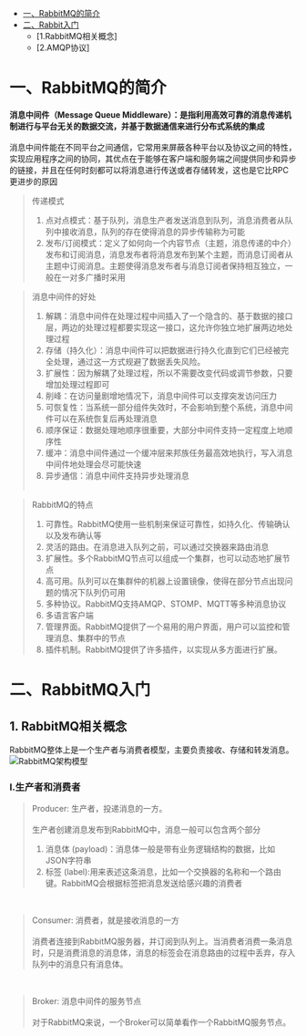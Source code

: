 * [一、RabbitMQ的简介](#一RabbitMQ的简介)
* [二、Rabbit入门](#二Rabbit入门)
    * [1.RabbitMQ相关概念]
    * [2.AMQP协议]

# 一、RabbitMQ的简介
**消息中间件（Message Queue Middleware）：是指利用高效可靠的消息传递机制进行与平台无关的数据交流，并基于数据通信来进行分布式系统的集成**
<br><br>
消息中间件能在不同平台之间通信，它常用来屏蔽各种平台以及协议之间的特性，实现应用程序之间的协同，其优点在于能够在客户端和服务端之间提供同步和异步的链接，并且在任何时刻都可以将消息进行传送或者存储转发，这也是它比RPC更进步的原因

>传递模式
> 1. 点对点模式：基于队列，消息生产者发送消息到队列，消息消费者从队列中接收消息，队列的存在使得消息的异步传输称为可能
> 2. 发布/订阅模式：定义了如何向一个内容节点（主题，消息传递的中介）发布和订阅消息，消息发布者将消息发布到某个主题，而消息订阅者从主题中订阅消息。主题使得消息发布者与消息订阅者保持相互独立，一般在一对多广播时采用


> 消息中间件的好处
> 1. 解耦：消息中间件在处理过程中间插入了一个隐含的、基于数据的接口层，两边的处理过程都要实现这一接口，这允许你独立地扩展两边地处理过程
> 2. 存储（持久化）：消息中间件可以把数据进行持久化直到它们已经被完全处理，通过这一方式规避了数据丢失风险。
> 3. 扩展性：因为解耦了处理过程，所以不需要改变代码或调节参数，只要增加处理过程即可
> 4. 削峰：在访问量剧增地情况下，消息中间件可以支撑突发访问压力
> 5. 可恢复性：当系统一部分组件失效时，不会影响到整个系统，消息中间件可以在系统恢复后再处理消息
> 6. 顺序保证：数据处理地顺序很重要，大部分中间件支持一定程度上地顺序性
> 7. 缓冲：消息中间件通过一个缓冲层来邦族任务最高效地执行，写入消息中间件地处理会尽可能快速
> 8. 异步通信：消息中间件支持异步处理消息
<br><br>

>RabbitMQ的特点
> 1. 可靠性。RabbitMQ使用一些机制来保证可靠性，如持久化、传输确认以及发布确认等
> 2. 灵活的路由。在消息进入队列之前，可以通过交换器来路由消息
> 3. 扩展性。多个RabbitMQ节点可以组成一个集群，也可以动态地扩展节点
> 4. 高可用。队列可以在集群仲的机器上设置镜像，使得在部分节点出现问题的情况下队列仍可用
> 5. 多种协议。RabbitMQ支持AMQP、STOMP、MQTT等多种消息协议
> 6. 多语言客户端
> 7. 管理界面。RabbitMQ提供了一个易用的用户界面，用户可以监控和管理消息、集群中的节点
> 8. 插件机制。RabbitMQ提供了许多插件，以实现从多方面进行扩展。


# 二、RabbitMQ入门
## 1. RabbitMQ相关概念

RabbitMQ整体上是一个生产者与消费者模型，主要负责接收、存储和转发消息。
 ![RabbitMQ架构模型](../docs/RabbitMQ架构模型.jpg)


### I.生产者和消费者
> Producer: 生产者，投递消息的一方。<br><br>
> 生产者创建消息发布到RabbitMQ中，消息一般可以包含两个部分
> 1. 消息体 (payload)：消息体一般是带有业务逻辑结构的数据，比如JSON字符串
> 2. 标签 (label):用来表述这条消息，比如一个交换器的名称和一个路由键。RabbitMQ会根据标签把消息发送给感兴趣的消费者

<br> 

> Consumer: 消费者，就是接收消息的一方<br><br>
> 消费者连接到RabbitMQ服务器，并订阅到队列上。当消费者消费一条消息时，只是消费消息的消息体，消息的标签会在消息路由的过程中丢弃，存入队列中的消息只有消息体。

<br>

> Broker: 消息中间件的服务节点<br><br>
> 对于RabbitMQ来说，一个Broker可以简单看作一个RabbitMQ服务节点。